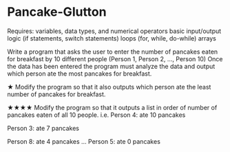 # Pancake-Glutton

Requires:
variables, data types, and numerical operators
basic input/output
logic (if statements, switch statements)
loops (for, while, do-while)
arrays

Write a program that asks the user to enter the number of pancakes eaten for breakfast by 10 different people (Person 1, Person 2, ..., Person 10)
Once the data has been entered the program must analyze the data and output which person ate the most pancakes for breakfast.

★ Modify the program so that it also outputs which person ate the least number of pancakes for breakfast.

★★★★ Modify the program so that it outputs a list in order of number of pancakes eaten of all 10 people.
i.e.
Person 4: ate 10 pancakes

Person 3: ate 7 pancakes

Person 8: ate 4 pancakes
...
Person 5: ate 0 pancakes

